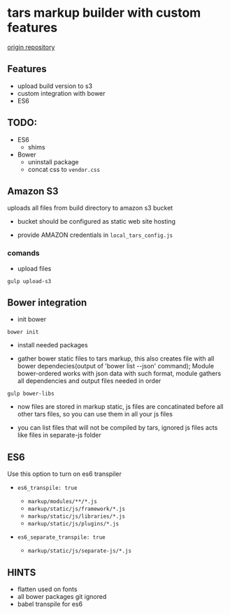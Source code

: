 # tars markup builder with custom features
[origin repository](https://github.com/2gis/tars)

## Features

* upload build version to s3
* custom integration with bower
* ES6

## TODO:
* ES6
    * shims
* Bower
    * uninstall package
    * concat css to `vendor.css`


## Amazon S3
uploads all files from build directory to amazon s3 bucket

- bucket should be configured as static web site hosting

- provide AMAZON credentials in `local_tars_config.js`

### comands

- upload files


```shell
gulp upload-s3
```

## Bower integration

- init bower

```shell
bower init
```

- install needed packages

- gather bower static files to tars markup, this also creates file with all bower dependecies(output of 'bower list --json' command); Module bower-ordered works with json data with such format, module gathers all dependencies and output files needed in order

```shell
gulp bower-libs
```

- now files are stored in markup static, js files are concatinated before all other tars files, so you can use them in all your js files

- you can list files that will not be compiled by tars, ignored js files acts like files in separate-js folder

## ES6
Use this option to turn on es6 transpiler
 -  `es6_transpile: true`
    - `markup/modules/**/*.js`
    - `markup/static/js/framework/*.js`
    - `markup/static/js/libraries/*.js`
    - `markup/static/js/plugins/*.js`

-  `es6_separate_transpile: true`
    - `markup/static/js/separate-js/*.js`




## HINTS
 - flatten used on fonts
 - all bower packages git ignored
 - babel transpile for es6
